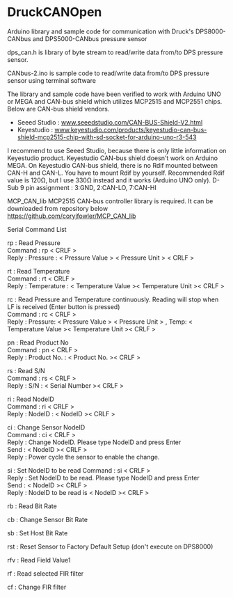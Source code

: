 # DruckCANOpen
Arduino library and sample code for communication with Druck's DPS8000-CANbus and DPS5000-CANbus pressure sensor

dps_can.h is library of byte stream to read/write data from/to DPS pressure sensor.

CANbus-2.ino is sample code to read/write data from/to DPS pressure sensor using terminal software

The library and sample code have been verified to work with Arduino UNO or MEGA and CAN-bus shield which utilizes MCP2515 and MCP2551 chips.
Below are CAN-bus shield vendors.
- Seeed Studio : www.seeedstudio.com/CAN-BUS-Shield-V2.html
- Keyestudio : www.keyestudio.com/products/keyestudio-can-bus-shield-mcp2515-chip-with-sd-socket-for-arduino-uno-r3-543

I recommend to use Seeed Studio, because there is only little information on Keyestudio product. Keyestudio CAN-bus shield doesn't work on Arduino MEGA.
On Keyestudio CAN-bus shield, there is no Rdif mounted between CAN-H and CAN-L. You have to mount Rdif by yourself. 
Recommended Rdif value is 120Ω, but I use 330Ω instead and it works (Arduino UNO only).
D-Sub 9 pin assignment : 3:GND, 2:CAN-LO, 7:CAN-HI

MCP_CAN_lib MCP2515 CAN-bus controller library is required. It can be downloaded from repository below
https://github.com/coryjfowler/MCP_CAN_lib

Serial Command List

rp : Read Pressure<br>
Command : rp &lt; CRLF &gt; <br>
Reply : Pressure : &lt; Pressure Value &gt; &lt; Pressure Unit &gt; &lt; CRLF &gt;

rt : Read Temperature<br>
Command : rt &lt; CRLF &gt; <br>
Reply : Temperature : &lt; Temperature Value &gt;&lt; Temperature Unit &gt;&lt; CRLF &gt;

rc : Read Pressure and Temperature continuously. Reading will stop when LF is received (Enter button is pressed)<br>
Command : rc &lt; CRLF &gt; <br>
Reply : Pressure: &lt; Pressure Value &gt; &lt; Pressure Unit &gt; , Temp: &lt; Temperature Value &gt;&lt; Temperature Unit &gt;&lt; CRLF &gt;

pn : Read Product No<br>
Command : pn &lt; CRLF &gt; <br>
Reply : Product No. : &lt; Product No. &gt;&lt; CRLF &gt;

rs : Read S/N<br>
Command : rs &lt; CRLF &gt; <br>
Reply : S/N : &lt; Serial Number &gt;&lt; CRLF &gt;

ri : Read NodeID<br>
Command : ri &lt; CRLF &gt; <br>
Reply : NodeID : &lt; NodeID &gt;&lt; CRLF &gt;

ci : Change Sensor NodeID<br>
Command : ci &lt; CRLF &gt; <br>
Reply : Change NodeID. Please type NodeID and press Enter <br>
Send : &lt; NodeID &gt;&lt; CRLF &gt; <br>
Reply : Power cycle the sensor to enable the change.
  
si : Set NodeID to be read
Command : si &lt; CRLF &gt; <br>
Reply : Set NodeID to be read. Please type NodeID and press Enter <br>
Send : &lt; NodeID &gt;&lt; CRLF &gt; <br>
Reply : NodeID to be read is &lt; NodeID &gt;&lt; CRLF &gt; <br>

rb : Read Bit Rate

cb : Change Sensor Bit Rate

sb : Set Host Bit Rate

rst : Reset Sensor to Factory Default Setup (don't execute on DPS8000)

rfv : Read Field Value1

rf : Read selected FIR filter

cf : Change FIR filter
